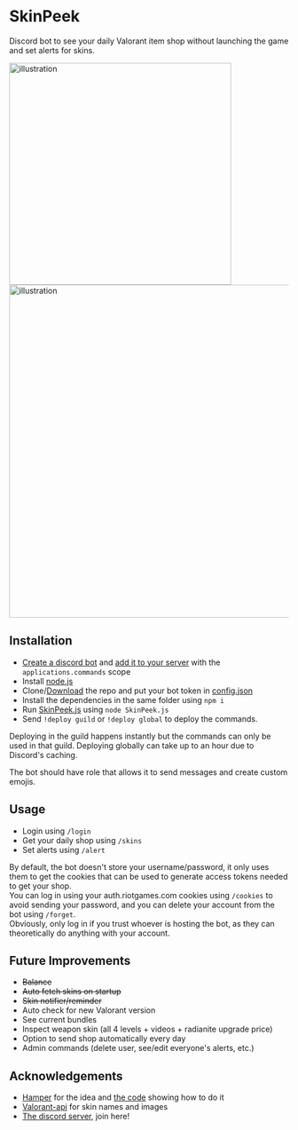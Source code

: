 # SkinPeek
Discord bot to see your daily Valorant item shop without launching the game and set alerts for skins.

<img src="https://user-images.githubusercontent.com/20621396/148357971-92168c7e-4caa-472d-bbd7-a3d3fff6b76d.png" alt="illustration" width="400" />
<img src="https://user-images.githubusercontent.com/20621396/148361776-ade68af6-351d-4e96-a81d-f707bc3eb28c.png" alt="illustration" width="600" />

## Installation

- [Create a discord bot](https://discordjs.guide/preparations/setting-up-a-bot-application.html#creating-your-bot) and [add it to your server](https://discordjs.guide/preparations/adding-your-bot-to-servers.html#bot-invite-links) with the `applications.commands` scope
- Install [node.js](https://nodejs.org/en/)
- Clone/[Download](https://github.com/giorgi-o/SkinPeek/archive/refs/heads/master.zip) the repo and put your bot token in [config.json](https://github.com/giorgi-o/SkinPeek/blob/master/config.json)
- Install the dependencies in the same folder using `npm i`
- Run [SkinPeek.js](https://github.com/giorgi-o/SkinPeek/blob/master/SkinPeek.js) using `node SkinPeek.js`
- Send `!deploy guild` or `!deploy global` to deploy the commands.

Deploying in the guild happens instantly but the commands can only be used in that guild. Deploying globally can take up to an hour due to Discord's caching.

The bot should have role that allows it to send messages and create custom emojis.

## Usage

- Login using `/login`
- Get your daily shop using `/skins`
- Set alerts using `/alert`

By default, the bot doesn't store your username/password, it only uses them to get the cookies that can be used to generate access tokens needed to get your shop.  
You can log in using your auth.riotgames.com cookies using `/cookies` to avoid sending your password, and you can delete your account from the bot using `/forget`.  
Obviously, only log in if you trust whoever is hosting the bot, as they can theoretically do anything with your account.  

## Future Improvements

* ~~Balance~~
* ~~Auto fetch skins on startup~~
* ~~Skin notifier/reminder~~
* Auto check for new Valorant version
* See current bundles
* Inspect weapon skin (all 4 levels + videos + radianite upgrade price)
* Option to send shop automatically every day
* Admin commands (delete user, see/edit everyone's alerts, etc.)

## Acknowledgements

- [Hamper](https://github.com/OwOHamper/) for the idea and [the code](https://github.com/OwOHamper/Valorant-item-shop-discord-bot/blob/main/item_shop_viewer.py) showing how to do it
- [Valorant-api](https://dash.valorant-api.com/) for skin names and images
- [The discord server](https://discord.gg/a9yzrw3KAm), join here!
